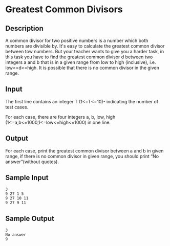 # Greatest Common Divisors

## Description

A common divisor for two positive numbers is a number which both numbers are divisible by. It's easy to calculate the greatest common divisor between tow numbers. But your teacher wants to give you a harder task, in this task you have to find the greatest common divisor d between two integers a and b that is in a given range from low to high (inclusive), i.e. low<=d<=high. It is possible that there is no common divisor in the given range.

## Input

The first line contains an integer T (1<=T<=10)- indicating the number of test cases.

For each case, there are four integers a, b, low, high (1<=a,b<=1000,1<=low<=high<=1000) in one line.

## Output

For each case, print the greatest common divisor between a and b in given range, if there is no common divisor in given range, you should print “No answer”(without quotes).

## Sample Input

```
3
9 27 1 5
9 27 10 11
9 27 9 11
```

## Sample Output

```
3
No answer
9
```